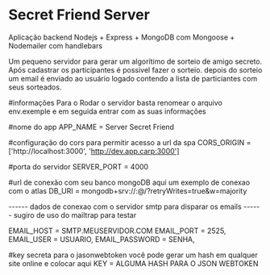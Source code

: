 # Secret Friend Server
Aplicação backend Nodejs + Express + MongoDB com Mongoose + Nodemailer com handlebars

Um pequeno servidor para gerar um algorítimo de sorteio de amigo secreto.
Após cadastrar os participantes é possivel fazer o sorteio.
depois do sorteio um email é enviado ao usuário logado contendo a lista de particiantes com seus sorteados.


#informações
Para o Rodar o servidor basta  renomear o arquivo env.exemple e 
em seguida entrar com as suas informações

#nome do app
APP_NAME = Server Secret Friend

#configuração do cors para permitir acesso a url da spa
CORS_ORIGIN = ['http://localhost:3000', 'http://dev.app.carp:3000']

#porta do servidor
SERVER_PORT = 4000

#url de conexão com seu banco mongoDB aqui um exemplo de conexao com o atlas 
DB_URI = mongodb+srv://<MEU USUARIO>:<MINHA SENHA>@<URL DO MEU BANCO>/<NOME DO BANCO>?retryWrites=true&w=majority

------ dados de conexao com o servidor smtp para disparar os emails
------ sugiro de uso do mailtrap para testar

EMAIL_HOST = SMTP.MEUSERVIDOR.COM
EMAIL_PORT = 2525,
EMAIL_USER = USUARIO,
EMAIL_PASSWORD = SENHA,


#key secreta para o jasonwebtoken você pode gerar um hash em qualquer site online e colocar aqui
KEY = ALGUMA HASH PARA O JSON WEBTOKEN